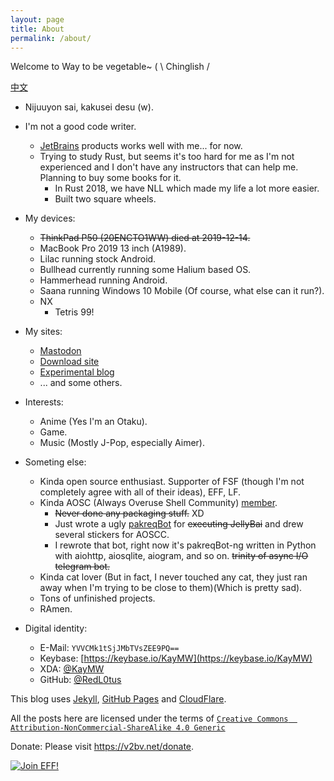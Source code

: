 ```yaml
---
layout: page
title: About
permalink: /about/
---
```

Welcome to Way to be vegetable~ ( \ Chinglish /

[中文](https://v2bv.net/about-zh/)

- Nijuuyon sai, kakusei desu (w).

- I'm not a good code writer.
  - [JetBrains](https://www.jetbrains.com/) products works well with me... for now.
  - Trying to study Rust, but seems it's too hard for me as I'm not experienced and I don't have any instructors that can help me. Planning to buy some books for it.
    - In Rust 2018, we have NLL which made my life a lot more easier.
    - Built two square wheels.
- My devices:
  - ~~ThinkPad P50 (20ENCTO1WW) died at 2019-12-14.~~
  - MacBook Pro 2019 13 inch (A1989).
  - Lilac running stock Android.
  - Bullhead currently running some Halium based OS.
  - Hammerhead running Android.
  - Saana running Windows 10 Mobile (Of course, what else can it run?).
  - NX
    - Tetris 99!

- My sites:
  - [Mastodon](https://s.brined.fish)
  - [Download site](https://dl.v2bv.net)
  - [Experimental blog](https://brined.fish/SaltedBlog/)
  - ... and some others.

- Interests:
  - Anime (Yes I'm an Otaku).
  - Game. <!-- My Steam profile: https://steamcommunity.com/id/red_l0tus/ -->
  - Music (Mostly J-Pop, especially Aimer).

- Someting else:
  - Kinda open source enthusiast. Supporter of FSF (though I'm not completely agree with all of their ideas), EFF, LF.
  - Kinda AOSC (Always Overuse Shell Community) [member](https://aosc.io/people/~redl0tus).
    - ~~Never done any packaging stuff.~~ XD
    - Just wrote a ugly [pakreqBot](https://github.com/AOSC-Dev/pakreqBot) for ~~executing JellyBai~~ and drew several stickers for AOSCC.
    - I rewrote that bot, right now it's pakreqBot-ng written in Python with aiohttp, aiosqlite, aiogram, and so on. ~~trinity of async I/O telegram bot.~~
  - Kinda cat lover (But in fact, I never touched any cat, they just ran away when I'm trying to be close to them)(Which is pretty sad).
  - Tons of unfinished projects.
  - RAmen.

- Digital identity:
  - E-Mail: <code>YVVCMk1tSjJMbTVsZEE9PQ==</code> <!-- Just simply done base64 for two times.-->
  - Keybase: [https://keybase.io/KayMW](https://keybase.io/KayMW)
  - XDA: [@KayMW](https://forum.xda-developers.com/member.php?u=8356701)
  - GitHub: [@RedL0tus](https://github.com/RedL0tus)
<!-- Telegram: DSAuoUEyMRMcp2uPo3D= -->

This blog uses [Jekyll](http://jekyllrb.com/), [GitHub Pages](https://github.io/) and [CloudFlare](https://cloudflare.com).

All the posts here are licensed under the terms of [`Creative Commons  Attribution-NonCommercial-ShareAlike 4.0 Generic`](https://creativecommons.org/licenses/by-nc-sa/4.0/)

Donate: Please visit <a href="https://v2bv.net/donate">https://v2bv.net/donate</a>.

<a href="https://www.eff.org/join"><img src="https://www.eff.org/files/eff-banner.jpg" alt="Join EFF!" border="0"></a><br />
